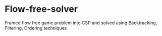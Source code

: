 # Flow-free-solver
Framed flow free game problem into CSP and solved using Backtracking, Filtering, Ordering techniques
